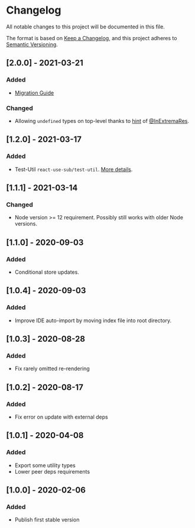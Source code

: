 # Changelog
All notable changes to this project will be documented in this file.

The format is based on [Keep a Changelog](https://keepachangelog.com/en/1.0.0/),
and this project adheres to [Semantic Versioning](https://semver.org/spec/v2.0.0.html).

## [2.0.0] - 2021-03-21
### Added
- [Migration Guide](https://github.com/fdc-viktor-luft/react-use-sub/blob/master/MIGRATIONGUIDE.md#200)

### Changed
- Allowing `undefined` types on top-level thanks to
  [hint](https://github.com/microsoft/TypeScript/issues/13195#issuecomment-802213410)
  of [@InExtremaRes](https://github.com/InExtremaRes).

## [1.2.0] - 2021-03-17
### Added
- Test-Util `react-use-sub/test-util`. [More details](https://github.com/fdc-viktor-luft/react-use-sub#testing).

## [1.1.1] - 2021-03-14
### Changed
- Node version >= 12 requirement. Possibly still works with older Node versions.

## [1.1.0] - 2020-09-03
### Added
- Conditional store updates.

## [1.0.4] - 2020-09-03
### Added
- Improve IDE auto-import by moving index file into root directory.

## [1.0.3] - 2020-08-28
### Added
- Fix rarely omitted re-rendering

## [1.0.2] - 2020-08-17
### Added
- Fix error on update with external deps

## [1.0.1] - 2020-04-08
### Added
- Export some utility types
- Lower peer deps requirements

## [1.0.0] - 2020-02-06
### Added
- Publish first stable version
